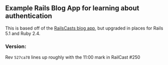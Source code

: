 ## Example Rails Blog App for learning about authentication

This is based off of the [RailsCasts blog app](http://railscasts.com/episodes/250-authentication-from-scratch-revised?autoplay=true), but upgraded in places for Rails 5.1 and Ruby 2.4.

### Version:
  Rev `527ca78` lines up roughly with the 11:00 mark in RailCast #250


